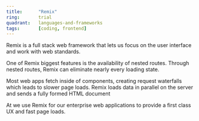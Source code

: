 ```yaml
---
title:      "Remix"
ring:       trial
quadrant:   languages-and-frameworks
tags:       [coding, frontend]
---
```


Remix is a full stack web framework that lets us focus on the user interface and work with web standards.

One of Remix biggest features is the availability of nested routes. Through nested routes, Remix can eliminate nearly
every loading state.

Most web apps fetch inside of components, creating request waterfalls which leads to slower page loads. Remix loads data
in parallel on the server and sends a fully formed HTML document

At we use Remix for our enterprise web applications to provide a first class UX and fast page loads.
